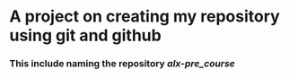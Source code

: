 # A project on creating my repository using git and github
### This include naming the repository *alx-pre_course*

